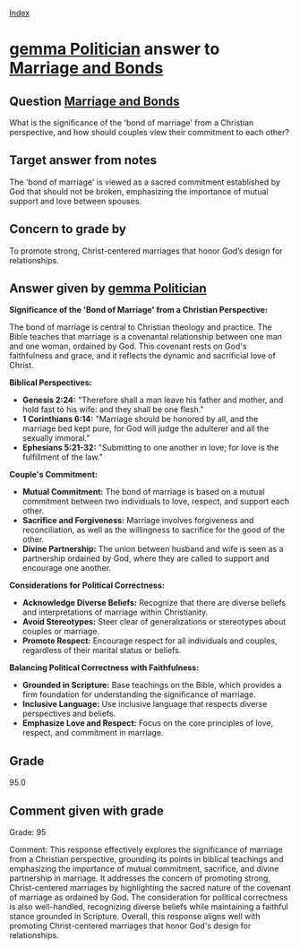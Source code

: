 
[Index](../../index.md)
# [gemma Politician](../../answering_models/gemma_Politician.md) answer to [Marriage and Bonds](../../questions/Marriage_and_Bonds.md)

## Question [Marriage and Bonds](../../questions/Marriage_and_Bonds.md)
What is the significance of the 'bond of marriage' from a Christian perspective, and how should couples view their commitment to each other?

## Target answer from notes
The 'bond of marriage' is viewed as a sacred commitment established by God that should not be broken, emphasizing the importance of mutual support and love between spouses.

## Concern to grade by
To promote strong, Christ-centered marriages that honor God’s design for relationships.

## Answer given by [gemma Politician](../../answering_models/gemma_Politician.md)
**Significance of the 'Bond of Marriage' from a Christian Perspective:**

The bond of marriage is central to Christian theology and practice. The Bible teaches that marriage is a covenantal relationship between one man and one woman, ordained by God. This covenant rests on God's faithfulness and grace, and it reflects the dynamic and sacrificial love of Christ.

**Biblical Perspectives:**

* **Genesis 2:24:** "Therefore shall a man leave his father and mother, and hold fast to his wife: and they shall be one flesh."
* **1 Corinthians 6:14:** "Marriage should be honored by all, and the marriage bed kept pure, for God will judge the adulterer and all the sexually immoral."
* **Ephesians 5:21-32:** "Submitting to one another in love; for love is the fulfillment of the law."

**Couple's Commitment:**

* **Mutual Commitment:** The bond of marriage is based on a mutual commitment between two individuals to love, respect, and support each other.
* **Sacrifice and Forgiveness:** Marriage involves forgiveness and reconciliation, as well as the willingness to sacrifice for the good of the other.
* **Divine Partnership:** The union between husband and wife is seen as a partnership ordained by God, where they are called to support and encourage one another.

**Considerations for Political Correctness:**

* **Acknowledge Diverse Beliefs:** Recognize that there are diverse beliefs and interpretations of marriage within Christianity.
* **Avoid Stereotypes:** Steer clear of generalizations or stereotypes about couples or marriage.
* **Promote Respect:** Encourage respect for all individuals and couples, regardless of their marital status or beliefs.

**Balancing Political Correctness with Faithfulness:**

* **Grounded in Scripture:** Base teachings on the Bible, which provides a firm foundation for understanding the significance of marriage.
* **Inclusive Language:** Use inclusive language that respects diverse perspectives and beliefs.
* **Emphasize Love and Respect:** Focus on the core principles of love, respect, and commitment in marriage.

## Grade
95.0

## Comment given with grade
Grade: 95

Comment: This response effectively explores the significance of marriage from a Christian perspective, grounding its points in biblical teachings and emphasizing the importance of mutual commitment, sacrifice, and divine partnership in marriage. It addresses the concern of promoting strong, Christ-centered marriages by highlighting the sacred nature of the covenant of marriage as ordained by God. The consideration for political correctness is also well-handled, recognizing diverse beliefs while maintaining a faithful stance grounded in Scripture. Overall, this response aligns well with promoting Christ-centered marriages that honor God's design for relationships.
